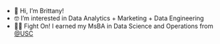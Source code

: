 - 🌱 Hi, I’m Brittany!
- 🤓 I’m interested in Data Analytics + Marketing + Data Engineering
- ✌🏾 Fight On! I earned my MsBA in Data Science and Operations from <a href="https://www.marshall.usc.edu/programs/graduate-programs/specialized-masters/ms-business-analytics">@USC</a>
<!---
brittanyms/brittanyms is a ✨ special ✨ repository because its `README.md` (this file) appears on your GitHub profile.
You can click the Preview link to take a look at your changes.
--->
